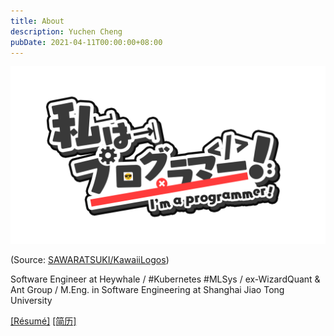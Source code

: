 ```yaml
---
title: About
description: Yuchen Cheng
pubDate: 2021-04-11T00:00:00+08:00
---
```


![IamProgrammer](../../assets/IamProgrammer!.png)

(Source: [SAWARATSUKI/KawaiiLogos](https://github.com/SAWARATSUKI/KawaiiLogos/blob/main/IamSeries/IamProgrammer!.png))

Software Engineer at Heywhale / #Kubernetes #MLSys / ex-WizardQuant & Ant Group / M.Eng. in Software Engineering at Shanghai Jiao Tong University

[[Résumé]](/files/resume.pdf) [[简历]](/files/resume_zh.pdf)
